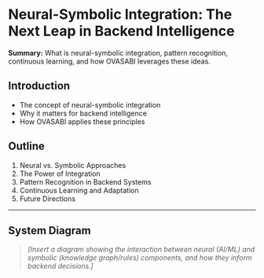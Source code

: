 # Neural-Symbolic Integration: The Next Leap in Backend Intelligence

**Summary:**
What is neural-symbolic integration, pattern recognition, continuous learning, and how OVASABI leverages these ideas.

## Introduction
- The concept of neural-symbolic integration
- Why it matters for backend intelligence
- How OVASABI applies these principles

## Outline
1. Neural vs. Symbolic Approaches
2. The Power of Integration
3. Pattern Recognition in Backend Systems
4. Continuous Learning and Adaptation
5. Future Directions

---

## System Diagram

> _[Insert a diagram showing the interaction between neural (AI/ML) and symbolic (knowledge graph/rules) components, and how they inform backend decisions.]_ 